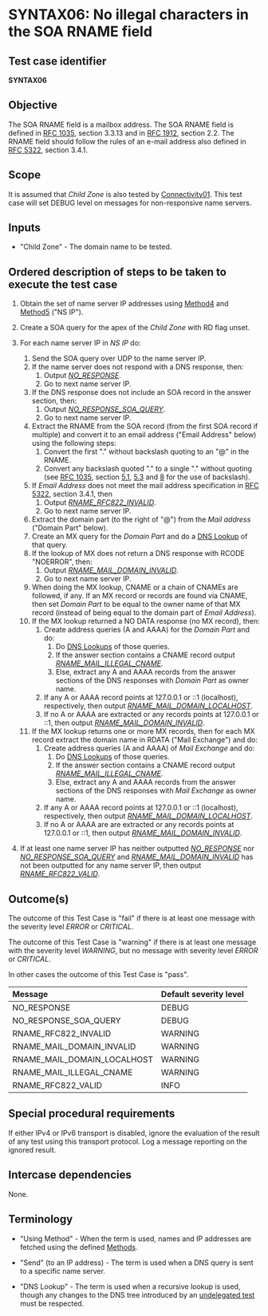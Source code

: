 # SYNTAX06: No illegal characters in the SOA RNAME field

## Test case identifier
**SYNTAX06**

## Objective

The SOA RNAME field is a mailbox address. The SOA RNAME field is defined
in [RFC 1035][RFC 1035#3.3.13], section 3.3.13 and in
[RFC 1912][RFC 1912#2.2], section 2.2. The RNAME
field should follow the rules of an e-mail address also defined in
[RFC 5322][RFC 5322#3.4.1], section 3.4.1.

## Scope

It is assumed that *Child Zone* is also tested by [Connectivity01]. This test
case will set DEBUG level on messages for non-responsive name servers.

## Inputs

* "Child Zone" - The domain name to be tested.

## Ordered description of steps to be taken to execute the test case

1. Obtain the set of name server IP addresses using [Method4] and [Method5]
   ("NS IP").

2. Create a SOA query for the apex of the *Child Zone* with RD flag unset.

3. For each name server IP in *NS IP* do:
   1. Send the SOA query over UDP to the name server IP.
   2. If the name server does not respond with a DNS response, then:
      1. Output *[NO_RESPONSE]*.
      2. Go to next name server IP.
   3. If the DNS response does not include an SOA record in the
      answer section, then:
      1. Output *[NO_RESPONSE_SOA_QUERY]*.
      2. Go to next name server IP.
   4. Extract the RNAME from the SOA record (from the first SOA record if
      multiple) and convert it to an email address ("Email Address" below)
      using the following steps:
      1. Convert the first "." without backslash quoting to an "@" in
         the RNAME.
      2. Convert any backslash quoted "." to a single "." without quoting
         (see [RFC 1035], section [5.1][RFC 1035#5.1], [5.3][RFC 1035#5.3] and
         [8][RFC 1035#8] for the use of backslash).
   7. If *Email Address* does not meet the
      mail address specification in [RFC 5322][RFC 5322#3.4.1],
      section 3.4.1, then
      1. Output *[RNAME_RFC822_INVALID]*.
      2. Go to next name server IP.
   8. Extract the domain part (to the right of "@") from the *Mail
      address* ("Domain Part" below).
   9. Create an MX query for the *Domain Part* and do a
      [DNS Lookup][terminology] of that query.
   10. If the lookup of MX does not return a DNS response with RCODE
       "NOERROR", then:
       1. Output *[RNAME_MAIL_DOMAIN_INVALID]*.
       2. Go to next name server IP.
   11. When doing the MX lookup, CNAME or a chain of CNAMEs are followed, if
       any. If an MX record or records are found via CNAME, then
       set *Domain Part* to be equal to the owner name of that MX record
       (instead of being equal to the domain part of *Email Address*).
   12. If the MX lookup returned a NO DATA response (no MX record),
       then:
       1. Create address queries (A and AAAA) for the *Domain Part* and
          do:
          1. Do [DNS Lookups][terminology] of those queries.
          2. If the answer section contains a CNAME record output
             *[RNAME_MAIL_ILLEGAL_CNAME]*.
          3. Else, extract any A and AAAA records from the answer
             sections of the DNS responses with *Domain Part* as owner
             name.
       2. If any A or AAAA record points at 127.0.0.1 or ::1 (localhost),
          respectively, then output *[RNAME_MAIL_DOMAIN_LOCALHOST]*.
       3. If no A or AAAA are extracted or any records points at
          127.0.0.1 or ::1, then output *[RNAME_MAIL_DOMAIN_INVALID]*.
   13. If the MX lookup returns one or more MX records, then for each
       MX record extract the domain name in RDATA ("Mail Exchange")
       and do:
       1. Create address queries (A and AAAA) of *Mail Exchange* and do:
          1. Do [DNS Lookups][terminology] of those queries.
          2. If the answer section contains a CNAME record output
             *[RNAME_MAIL_ILLEGAL_CNAME]*.
          3. Else, extract any A and AAAA records from the answer
             sections of the DNS responses with *Mail Exchange* as owner
             name.
       2. If any A or AAAA record points at 127.0.0.1 or ::1 (localhost),
          respectively, then output *[RNAME_MAIL_DOMAIN_LOCALHOST]*.
       3. If no A or AAAA are are extracted or any records points at
          127.0.0.1 or ::1, then output *[RNAME_MAIL_DOMAIN_INVALID]*.

4. If at least one name server IP has neither outputted *[NO_RESPONSE]*
   nor *[NO_RESPONSE_SOA_QUERY]* and *[RNAME_MAIL_DOMAIN_INVALID]* has not
   been outputted for any name server IP, then output *[RNAME_RFC822_VALID]*.


## Outcome(s)

The outcome of this Test Case is "fail" if there is at least one message
with the severity level *ERROR* or *CRITICAL*.

The outcome of this Test Case is "warning" if there is at least one message
with the severity level *WARNING*, but no message with severity level
*ERROR* or *CRITICAL*.

In other cases the outcome of this Test Case is "pass".

Message                       | Default severity level
:-----------------------------|:-----------------------------------
NO_RESPONSE                   | DEBUG
NO_RESPONSE_SOA_QUERY         | DEBUG
RNAME_RFC822_INVALID          | WARNING
RNAME_MAIL_DOMAIN_INVALID     | WARNING
RNAME_MAIL_DOMAIN_LOCALHOST   | WARNING
RNAME_MAIL_ILLEGAL_CNAME      | WARNING
RNAME_RFC822_VALID            | INFO



## Special procedural requirements

If either IPv4 or IPv6 transport is disabled, ignore the evaluation of the
result of any test using this transport protocol. Log a message reporting
on the ignored result.

## Intercase dependencies

None.

## Terminology

* "Using Method" - When the term is used, names and IP addresses are fetched
using the defined [Methods].

* "Send" (to an IP address) - The term is used when a DNS query is sent to
a specific name server.

* "DNS Lookup" - The term is used when a recursive lookup is used, though
any changes to the DNS tree introduced by an [undelegated test] must be
respected.

[Connectivity01]:             ../Connectivity-TP/connectivity01.md
[Method4]:                    ../Methods.md#method-4-obtain-glue-address-records-from-parent
[Method5]:                    ../Methods.md#method-5-obtain-the-name-server-address-records-from-child
[Methods]:                    ../Methods.md
[NO_RESPONSE]:                #outcomes
[NO_RESPONSE_SOA_QUERY]:      #outcomes
[RFC 1035#3.3.13]:            https://datatracker.ietf.org/doc/html/rfc1035#section-3.3.13
[RFC 1035#5.1]:               https://datatracker.ietf.org/doc/html/rfc1035#section-5.1
[RFC 1035#5.3]:               https://datatracker.ietf.org/doc/html/rfc1035#section-5.3
[RFC 1035#8]:                 https://datatracker.ietf.org/doc/html/rfc1035#section-8
[RFC 1035]:                   https://datatracker.ietf.org/doc/html/rfc1035
[RFC 1912#2.2]:               https://datatracker.ietf.org/doc/html/rfc1912#section-2.2
[RFC 5322#3.4.1]:             https://datatracker.ietf.org/doc/html/rfc5322#section-3.4.1
[RNAME_MAIL_DOMAIN_INVALID]:  #outcomes
[RNAME_MAIL_DOMAIN_LOCALHOST]:#outcomes
[RNAME_MAIL_ILLEGAL_CNAME]:   #outcomes
[RNAME_RFC822_INVALID]:       #outcomes
[RNAME_RFC822_VALID]:         #outcomes
[terminology]:                #terminology
[undelegated test]:           ../../test-types/undelegated-test.md

